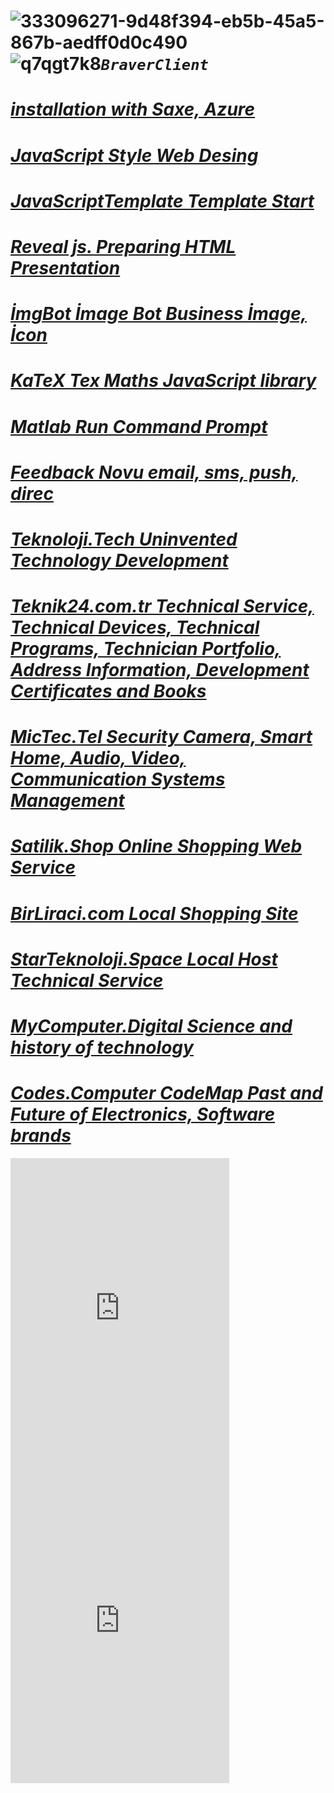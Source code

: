#  ![333096271-9d48f394-eb5b-45a5-867b-aedff0d0c490](https://github.com/BraverClient/HelloWorld/assets/93947784/f9ab041a-8917-4ff6-8b3e-fca7c08d6f16)![q7qgt7k8](https://github.com/user-attachments/assets/fcd1b23e-ecb4-474e-8c35-4285f1b6f7f5)***`BraverClient`***
# ***[installation with Saxe, Azure](https://github.com/BraverClient/Azure)***
# ***[JavaScript Style Web Desing](https://braverclient.github.io/standard-16.0.4/)***
# ***[JavaScriptTemplate Template Start](https://braverclient.github.io/JavaScript/)***
# ***[Reveal js. Preparing HTML Presentation](https://braverclient.github.io/reveal.js/)***
# ***[İmgBot İmage Bot Business İmage, İcon](https://braverclient.github.io/imgBot/)***
# ***[KaTeX Tex Maths JavaScript library](https://braverclient.github.io/KaTeX/)***
# ***[Matlab Run Command Prompt](https://braverclient.github.io/run-command/)***
# ***[Feedback Novu  email, sms, push, direc](https://braverclient.github.io/novu/)***
# ***[Teknoloji.Tech Uninvented Technology Development](https://teknoloji.tech)***
# ***[Teknik24.com.tr Technical Service, Technical Devices, Technical Programs, Technician Portfolio, Address Information, Development Certificates and Books](http://teknik24.com.tr)***
# ***[MicTec.Tel Security Camera, Smart Home, Audio, Video, Communication Systems Management](https://mictec.tel)***
# ***[Satilik.Shop Online Shopping Web Service](https://satilik.shop)***
# ***[BirLiraci.com Local Shopping Site](https://birliraci.com)***
# ***[StarTeknoloji.Space Local Host Technical Service](https://v07n095z-4000.euw.devtunnels.ms)***
# ***[MyComputer.Digital Science and history of technology](https://mycomputer.digital/Fast-pages/)***
# ***[Codes.Computer CodeMap Past and Future of Electronics, Software brands](https://braverclient.github.io/Kod-Dosyalari/)***

<iframe src="https://discord.com/widget?id=1007605187197800530&theme=dark" width="350" height="500" allowtransparency="true" frameborder="0" sandbox="allow-popups allow-popups-to-escape-sandbox allow-same-origin allow-scripts"></iframe>
<iframe src="https://discord.com/widget?id=1124268216408096914&theme=dark" width="350" height="500" allowtransparency="true" frameborder="0" sandbox="allow-popups allow-popups-to-escape-sandbox allow-same-origin allow-scripts"></iframe> 


